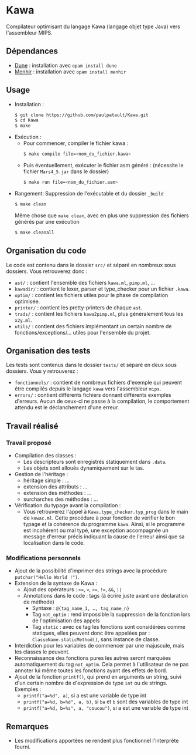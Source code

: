 # Kawa

Compilateur optimisant du langage Kawa (langage objet type Java) vers l'assembleur MIPS.

## Dépendances

- [Dune](https://dune.build) : installation avec `opam install dune`
- [Menhir](http://gallium.inria.fr/~fpottier/menhir/) : installation avec `opam install menhir`

## Usage

+ Installation :
    ```bash
    $ git clone https://github.com/paulpatault/Kawa.git
    $ cd Kawa
    $ make
    ```
+ Exécution :
  + Pour commencer, compiler le fichier kawa :
    ```bash
    $ make compile file=<nom_du_fichier.kawa>
    ```
  + Puis éventuellement, exécuter le fichier asm généré : (nécessite le fichier `Mars4_5.jar` dans le dossier)
    ```bash
    $ make run file=<nom_du_fichier.asm>
    ```
+ Rangement:
    Suppression de l'exécutable et du dossier `_build`
    ```bash
    $ make clean
    ```
    Même chose que `make clean`, avec en plus une suppression des fichiers générés par une exécution
    ```bash
    $ make cleanall
    ```

## Organisation du code
Le code est contenu dans le dossier `src/` et séparé en nombreux sous dossiers.
Vous retrouverez donc :
- `ast/` : contient l'ensemble des fichiers `kawa.ml`, `pimp.ml`, ...
- `kawadir/` : contient le lexer, parser et type\_checker pour un fichier `.kawa`.
- `optim/` : contient les fichiers utiles pour le phase de compilation optimisée.
- `printer/` : contient les pretty-printers de chaque `ast`.
- `trads/` : contient les fichiers `kawa2pimp.ml`, plus généralement tous les `x2y.ml`.
- `utils/` : contient des fichiers implémentant un certain nombre de fonctions/exceptions/...
  utiles pour l'ensemble du projet.

## Organisation des tests
Les tests sont contenus dans le dossier `tests/` et séparé en deux sous dossiers.
Vous y retrouverez :
- `fonctionnels/` : contient de nombreux fichiers d'exemple qui peuvent être compilés depuis
  le langage `kawa` vers l'assembleur `mips`.
- `errors/` : contient différents fichiers donnant différents exemples d'erreurs.
  Aucun de ceux-ci ne passe à la compilation, le comportement attendu est le déclanchement d'une erreur.

## Travail réalisé
### Travail proposé
- Compilation des classes :
  - Les descripteurs sont enregistrés statiquement dans `.data`.
  - Les objets sont alloués dynamiquement sur le tas.
- Gestion de l'héritage :
  - héritage simple : ...
  - extension des attributs : ...
  - extension des méthodes : ...
  - surcharches des méthodes : ...
- Vérification du typage avant la compilation :
  - Vous retrouverez l'appel à `Kawa.type_checker.typ_prog` dans le main de `kawac.ml`.
  Cette procédure à pour fonction de vérifier le bon typage et la cohérence du programme `kawa`.
  Ainsi, si le programme est incohérent ou mal typé, une exception accompagnée un message d'erreur
  précis indiquant la cause de l'erreur ainsi que sa localisation dans le code.

### Modifications personnels
- Ajout de la possibilité d'imprimer des strings avec la procédure `putchar("Hello World !")`.
- Extension de la syntaxe de Kawa :
  - Ajout des opérateurs : `<=`, `>`, `>=`, `!=`, `&&`, `||`
  - Annotations dans le code : tags (à écrire juste avant une déclaration de méthode)
    - Syntaxe : `@{tag_name_1, …, tag_name_n}`
    - Tag `not_optim` : rend impossible la suppression de la fonction lors de l'optimisation des appels
    - Tag `static` : avec ce tag les fonctions sont considérées comme statiques, elles peuvent donc être appelées par : `ClasseName.staticMethod()`, sans instance de classe.
- Interdiction pour les variables de commencer par une majuscule, mais les classes le peuvent.
- Reconnaissance des fonctions pures les autres seront marquées automatiquement du tag `not_optim`.
  Cela permet à l'utilisateur de ne pas annoter lui même toutes les fonctions ayant des effets de bord.
- Ajout de la fonction `printf()`, qui prend en arguments un string, suivi d'un certain nombre de
  d'expression de type `int` ou de strings. Exemples :
    - `printf("a=%d", a)`, si a est une variable de type int
    - `printf("a=%d, b=%d", a, b)`, si `ba` et `b` sont des variables de type int
    - `printf("a=%d, b=%s", a, "coucou")`, si a est une variable de type int

## Remarques
- Les modifications apportées ne rendent plus fonctionnel l'interprète fourni.
